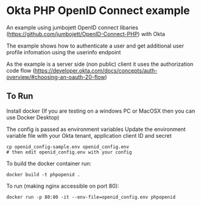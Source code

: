 # Okta PHP OpenID Connect example

An example using jumbojett OpenID connect libaries (https://github.com/jumbojett/OpenID-Connect-PHP) with Okta

The example shows how to authenticate a user and get additional user profile infomation using
the userinfo endpoint

As the example is a server side (non public) client it uses the authorization code flow (https://developer.okta.com/docs/concepts/auth-overview/#choosing-an-oauth-20-flow)


## To Run

Install docker (If you are testing on a windows PC or MacOSX then you can use Docker Desktop)

The config is passed as environment variables
Update the environment variable file with your Okta tenant, application client ID and secret
```
cp openid_config-sample.env openid_config.env
# then edit openid_config.env with your config 
```

To build the docker container run:
```
docker build -t phpopenid .
```

To run (making nginx accessible on port 80):
```
docker run -p 80:80 -it --env-file=openid_config.env phpopenid
```